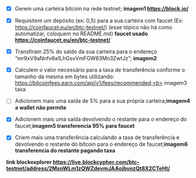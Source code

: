 - [x] Gerem uma carteira bitcoin na rede testnet; <b>imagem1 https://block.io/</b>

- [x] Requisitem um depósito (ex: 0,5) para a sua carteira com faucet (Ex: https://coinfaucet.eu/en/btc-testnet/) (esse tópico não há como automatizar, coloquem no README.md) <b>faucet usado https://coinfaucet.eu/en/btc-testnet/</b>
- [x] Transfiram 25% do saldo da sua carteira para o endereço “mr9xV9aNnfv6a1LhGsvVmFGW63Mn3ZwtJz”;  <b>imagem2</b>
- [x] Calculem o valor necessário para a taxa de transferência conforme o tamanho da mesma em bytes utilizando: https://bitcoinfees.earn.com/api/v1/fees/recommended;<b> imagem3 taxa </b>
- [ ] Adicionem mais uma saída de 5% para a sua própria carteira;<b>imagem4 a wallet não permite</b>
- [x] Adicionem mais uma saída devolvendo o restante para o endereço do faucet;<b>imagem5 transferencia 95% para faucet</b>
- [x] Criem mais uma transferência calculando a taxa de transferência e devolvendo o restante do bitcoin para o endereço de faucet;<b>imagem6 transferencia do restante pagando taxa</b>

<b>link blockexplorer https://live.blockcypher.com/btc-testnet/address/2MsnWLm1zQWZdevmJAAojbvozQt8X2CTeHt/</b>

